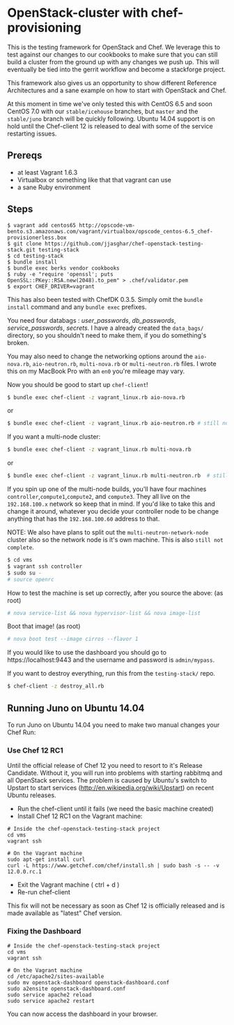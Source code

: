 # OpenStack-cluster with chef-provisioning

This is the testing framework for OpenStack and Chef. We leverage this to test against our changes to our cookbooks to make sure
that you can still build a cluster from the ground up with any changes we push up. This will eventually be tied into the gerrit workflow
and become a stackforge project.

This framework also gives us an opportunity to show different Reference Architectures and a sane example on how to start with OpenStack and Chef.

At this moment in time we've only tested this with CentOS 6.5 and soon CentOS 7.0 with our `stable/icehouse` branches, but `master` and the `stable/juno`
branch will be quickly following. Ubuntu 14.04 support is on hold until the Chef-client 12 is released to deal with some of the
service restarting issues.

## Prereqs

- at least Vagrant 1.6.3
- Virtualbox or something like that that vagrant can use
- a sane Ruby environment

## Steps

```shell
$ vagrant add centos65 http://opscode-vm-bento.s3.amazonaws.com/vagrant/virtualbox/opscode_centos-6.5_chef-provisionerless.box
$ git clone https://github.com/jjasghar/chef-openstack-testing-stack.git testing-stack
$ cd testing-stack
$ bundle install
$ bundle exec berks vendor cookbooks
$ ruby -e "require 'openssl'; puts OpenSSL::PKey::RSA.new(2048).to_pem" > .chef/validator.pem
$ export CHEF_DRIVER=vagrant
```
This has also been tested with ChefDK 0.3.5. Simply omit the `bundle install` command and any `bundle exec` prefixes.

You need four databags : *user_passwords*, *db_passwords*, *service_passwords*, *secrets*. I have a already created
the `data_bags/` directory, so you shouldn't need to make them, if you do something's broken.

You may also need to change the networking options around the `aio-nova.rb`, `aio-neutron.rb`, `multi-nova.rb` or `multi-neutron.rb` files. I wrote this on
my MacBook Pro with an `en0` you're mileage may vary.

Now you should be good to start up `chef-client`!

```bash
$ bundle exec chef-client -z vagrant_linux.rb aio-nova.rb
```
or
```bash
$ bundle exec chef-client -z vagrant_linux.rb aio-neutron.rb # still not complete
```
If you want a multi-node cluster:
```bash
$ bundle exec chef-client -z vagrant_linux.rb multi-nova.rb
```
or
```bash
$ bundle exec chef-client -z vagrant_linux.rb multi-neutron.rb  # still not complete
```
If you spin up one of the multi-node builds, you'll have four machines `controller`,`compute1`,`compute2`, and `compute3`. They all live on the
`192.168.100.x` network so keep that in mind. If you'd like to take this and change it around, whatever you decide your controller
node to be change anything that has the `192.168.100.60` address to that.

NOTE: We also have plans to split out the `multi-neutron-network-node` cluster also so the network node is it's own machine.
This is also `still not complete`.

```bash
$ cd vms
$ vagrant ssh controller
$ sudo su -
# source openrc
```

How to test the machine is set up correctly, after you source the above: (as root)

```bash
# nova service-list && nova hypervisor-list && nova image-list
```

Boot that image! (as root)

```bash
# nova boot test --image cirros --flavor 1
```

If you would like to use the dashboard you should go to https://localhost:9443 and the username and password is `admin/mypass`.

If you want to destroy everything, run this from the `testing-stack/` repo.

```bash
$ chef-client -z destroy_all.rb
```

## Running Juno on Ubuntu 14.04

To run Juno on Ubuntu 14.04 you need to make two manual changes your Chef Run:

### Use Chef 12 RC1

Until the official release of Chef 12 you need to resort to it's Release Candidate. Without it, you will run into problems with starting rabbitmq and all OpenStack services. The problem is caused by Ubuntu's switch to Upstart to start services (http://en.wikipedia.org/wiki/Upstart) on recent Ubuntu releases.

* Run the chef-client until it fails (we need the basic machine created)
* Install Chef 12 RC1 on the Vagrant machine:

```
# Inside the chef-openstack-testing-stack project
cd vms
vagrant ssh

# On the Vagrant machine
sudo apt-get install curl
curl -L https://www.getchef.com/chef/install.sh | sudo bash -s -- -v 12.0.0.rc.1
```

* Exit the Vagrant machine ( ctrl + d )
* Re-run chef-client

This fix will not be necessary as soon as Chef 12 is officially released and is made available as "latest" Chef version.

### Fixing the Dashboard 

```
# Inside the chef-openstack-testing-stack project
cd vms
vagrant ssh

# On the Vagrant machine
cd /etc/apache2/sites-available
sudo mv openstack-dashboard openstack-dashboard.conf
sudo a2ensite openstack-dashboard.conf
sudo service apache2 reload
sudo service apache2 restart
```

You can now access the dashboard in your browser.

